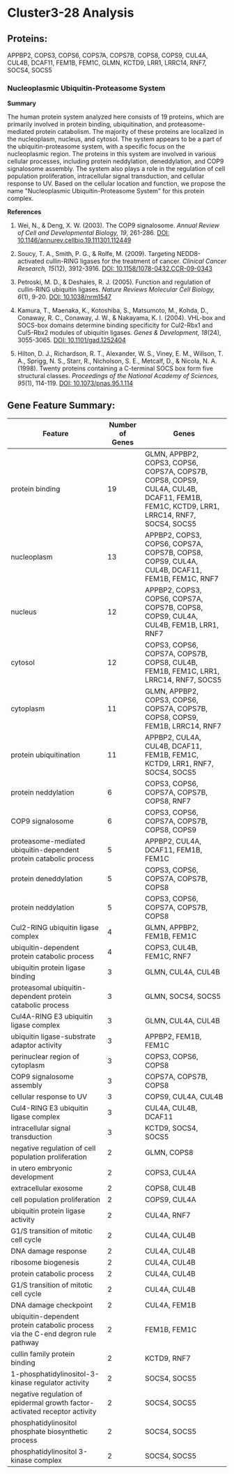 # Cluster3-28 Analysis

## Proteins: 

APPBP2, COPS3, COPS6, COPS7A, COPS7B, COPS8, COPS9, CUL4A, CUL4B, DCAF11, FEM1B, FEM1C, GLMN, KCTD9, LRR1, LRRC14, RNF7, SOCS4, SOCS5

### Nucleoplasmic Ubiquitin-Proteasome System

**Summary**

The human protein system analyzed here consists of 19 proteins, which are primarily involved in protein binding, ubiquitination, and proteasome-mediated protein catabolism. The majority of these proteins are localized in the nucleoplasm, nucleus, and cytosol. The system appears to be a part of the ubiquitin-proteasome system, with a specific focus on the nucleoplasmic region. The proteins in this system are involved in various cellular processes, including protein neddylation, deneddylation, and COP9 signalosome assembly. The system also plays a role in the regulation of cell population proliferation, intracellular signal transduction, and cellular response to UV. Based on the cellular location and function, we propose the name "Nucleoplasmic Ubiquitin-Proteasome System" for this protein complex.

**References**

1. Wei, N., & Deng, X. W. (2003). The COP9 signalosome. *Annual Review of Cell and Developmental Biology, 19*, 261-286. [DOI: 10.1146/annurev.cellbio.19.111301.112449](https://doi.org/10.1146/annurev.cellbio.19.111301.112449)

2. Soucy, T. A., Smith, P. G., & Rolfe, M. (2009). Targeting NEDD8-activated cullin-RING ligases for the treatment of cancer. *Clinical Cancer Research, 15*(12), 3912-3916. [DOI: 10.1158/1078-0432.CCR-09-0343](https://doi.org/10.1158/1078-0432.CCR-09-0343)

3. Petroski, M. D., & Deshaies, R. J. (2005). Function and regulation of cullin-RING ubiquitin ligases. *Nature Reviews Molecular Cell Biology, 6*(1), 9-20. [DOI: 10.1038/nrm1547](https://doi.org/10.1038/nrm1547)

4. Kamura, T., Maenaka, K., Kotoshiba, S., Matsumoto, M., Kohda, D., Conaway, R. C., Conaway, J. W., & Nakayama, K. I. (2004). VHL-box and SOCS-box domains determine binding specificity for Cul2-Rbx1 and Cul5-Rbx2 modules of ubiquitin ligases. *Genes & Development, 18*(24), 3055-3065. [DOI: 10.1101/gad.1252404](https://doi.org/10.1101/gad.1252404)

5. Hilton, D. J., Richardson, R. T., Alexander, W. S., Viney, E. M., Willson, T. A., Sprigg, N. S., Starr, R., Nicholson, S. E., Metcalf, D., & Nicola, N. A. (1998). Twenty proteins containing a C-terminal SOCS box form five structural classes. *Proceedings of the National Academy of Sciences, 95*(1), 114-119. [DOI: 10.1073/pnas.95.1.114](https://doi.org/10.1073/pnas.95.1.114)

## Gene Feature Summary: 

| Feature | Number of Genes | Genes |
| --- | --- | --- |
| protein binding | 19 | GLMN, APPBP2, COPS3, COPS6, COPS7A, COPS7B, COPS8, COPS9, CUL4A, CUL4B, DCAF11, FEM1B, FEM1C, KCTD9, LRR1, LRRC14, RNF7, SOCS4, SOCS5 |
| nucleoplasm | 13 | APPBP2, COPS3, COPS6, COPS7A, COPS7B, COPS8, COPS9, CUL4A, CUL4B, DCAF11, FEM1B, FEM1C, RNF7 |
| nucleus | 12 | APPBP2, COPS3, COPS6, COPS7A, COPS7B, COPS8, COPS9, CUL4A, CUL4B, FEM1B, LRR1, RNF7 |
| cytosol | 12 | COPS3, COPS6, COPS7A, COPS7B, COPS8, CUL4B, FEM1B, FEM1C, LRR1, LRRC14, RNF7, SOCS5 |
| cytoplasm | 11 | GLMN, APPBP2, COPS3, COPS6, COPS7A, COPS7B, COPS8, COPS9, FEM1B, LRRC14, RNF7 |
| protein ubiquitination | 11 | APPBP2, CUL4A, CUL4B, DCAF11, FEM1B, FEM1C, KCTD9, LRR1, RNF7, SOCS4, SOCS5 |
| protein neddylation | 6 | COPS3, COPS6, COPS7A, COPS7B, COPS8, RNF7 |
| COP9 signalosome | 6 | COPS3, COPS6, COPS7A, COPS7B, COPS8, COPS9 |
| proteasome-mediated ubiquitin-dependent protein catabolic process | 5 | APPBP2, CUL4A, DCAF11, FEM1B, FEM1C |
| protein deneddylation | 5 | COPS3, COPS6, COPS7A, COPS7B, COPS8 |
|  protein neddylation | 5 | COPS3, COPS6, COPS7A, COPS7B, COPS8 |
| Cul2-RING ubiquitin ligase complex | 4 | GLMN, APPBP2, FEM1B, FEM1C |
| ubiquitin-dependent protein catabolic process | 4 | COPS3, CUL4B, FEM1C, RNF7 |
| ubiquitin protein ligase binding | 3 | GLMN, CUL4A, CUL4B |
|  proteasomal ubiquitin-dependent protein catabolic process | 3 | GLMN, SOCS4, SOCS5 |
| Cul4A-RING E3 ubiquitin ligase complex | 3 | GLMN, CUL4A, CUL4B |
| ubiquitin ligase-substrate adaptor activity | 3 | APPBP2, FEM1B, FEM1C |
| perinuclear region of cytoplasm | 3 | COPS3, COPS6, COPS8 |
| COP9 signalosome assembly | 3 | COPS7A, COPS7B, COPS8 |
| cellular response to UV | 3 | COPS9, CUL4A, CUL4B |
| Cul4-RING E3 ubiquitin ligase complex | 3 | CUL4A, CUL4B, DCAF11 |
| intracellular signal transduction | 3 | KCTD9, SOCS4, SOCS5 |
| negative regulation of cell population proliferation | 2 | GLMN, COPS8 |
| in utero embryonic development | 2 | COPS3, CUL4A |
| extracellular exosome | 2 | COPS8, CUL4B |
|  cell population proliferation | 2 | COPS9, CUL4A |
| ubiquitin protein ligase activity | 2 | CUL4A, RNF7 |
| G1/S transition of mitotic cell cycle | 2 | CUL4A, CUL4B |
| DNA damage response | 2 | CUL4A, CUL4B |
| ribosome biogenesis | 2 | CUL4A, CUL4B |
|  protein catabolic process | 2 | CUL4A, CUL4B |
|  G1/S transition of mitotic cell cycle | 2 | CUL4A, CUL4B |
|  DNA damage checkpoint | 2 | CUL4A, FEM1B |
| ubiquitin-dependent protein catabolic process via the C-end degron rule pathway | 2 | FEM1B, FEM1C |
| cullin family protein binding | 2 | KCTD9, RNF7 |
| 1-phosphatidylinositol-3-kinase regulator activity | 2 | SOCS4, SOCS5 |
| negative regulation of epidermal growth factor-activated receptor activity | 2 | SOCS4, SOCS5 |
| phosphatidylinositol phosphate biosynthetic process | 2 | SOCS4, SOCS5 |
| phosphatidylinositol 3-kinase complex | 2 | SOCS4, SOCS5 |

